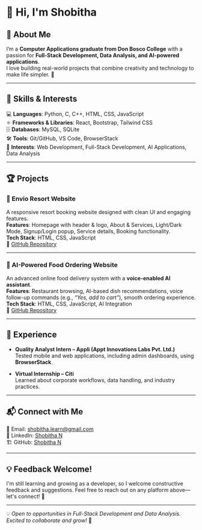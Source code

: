 # 👋 Hi, I'm Shobitha  

## 📌 About Me  
I’m a **Computer Applications graduate from Don Bosco College** with a passion for **Full-Stack Development, Data Analysis, and AI-powered applications**.  
I love building real-world projects that combine creativity and technology to make life simpler. 🚀  

---

## 🚀 Skills & Interests  
💻 **Languages**: Python, C, C++, HTML, CSS, JavaScript  
⚛️ **Frameworks & Libraries**: React, Bootstrap, Tailwind CSS  
🗄️ **Databases**: MySQL, SQLite  
🛠️ **Tools**: Git/GitHub, VS Code, BrowserStack  
🎯 **Interests**: Web Development, Full-Stack Development, AI Applications, Data Analysis  

---

## 🏆 Projects  

### 🌴 Envio Resort Website  
A responsive resort booking website designed with clean UI and engaging features.  
**Features**: Homepage with header & logo, About & Services, Light/Dark Mode, Signup/Login popup, Service details, Booking functionality.  
**Tech Stack**: HTML, CSS, JavaScript  
🔗 [GitHub Repository](https://github.com/Shobitha-N/Envio-Resort)  

---

### 🍴 AI-Powered Food Ordering Website  
An advanced online food delivery system with a **voice-enabled AI assistant**.  
**Features**: Restaurant browsing, AI-based dish recommendations, voice follow-up commands (e.g., *“Yes, add to cart”*), smooth ordering experience.  
**Tech Stack**: HTML, CSS, JavaScript, AI Integration  
🔗 [GitHub Repository](https://github.com/Shobitha-N/AI-Powered-Food-Delivery-App)  

---

## 💼 Experience  
- **Quality Analyst Intern – Appli (Appt Innovations Labs Pvt. Ltd.)**  
  Tested mobile and web applications, including admin dashboards, using **BrowserStack**.  

- **Virtual Internship – Citi**  
  Learned about corporate workflows, data handling, and industry practices.  

---

## 📬 Connect with Me  
📧 Email: shobitha.learn@gmail.com   
💼 LinkedIn: [Shobitha N](https://www.linkedin.com/in/shobitha2003)  
🏗️ GitHub: [Shobitha N](https://github.com/Shobitha-N)  

---

## 💡 Feedback Welcome!
I'm still learning and growing as a developer, so I welcome constructive feedback and suggestions. Feel free to reach out on any platform above—let's connect! 🚀

---

💡 *Open to opportunities in Full-Stack Development and Data Analysis. Excited to collaborate and grow!* 🚀
